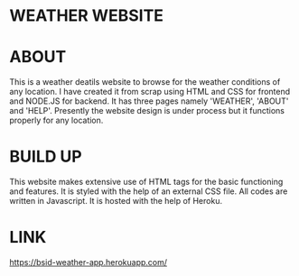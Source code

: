 # WEATHER WEBSITE

# ABOUT 
This is a weather deatils website to browse for the weather conditions of any location. I have created it from scrap using HTML and CSS for frontend and NODE.JS for backend.
It has three pages namely 'WEATHER', 'ABOUT' and 'HELP'.
Presently the website design is under process but it functions properly for any location.

# BUILD UP
This website makes extensive use of HTML tags for the basic functioning and features. 
It is styled with the help of an external CSS file.
All codes are written in Javascript.
It is hosted with the help of Heroku.

# LINK
https://bsid-weather-app.herokuapp.com/
